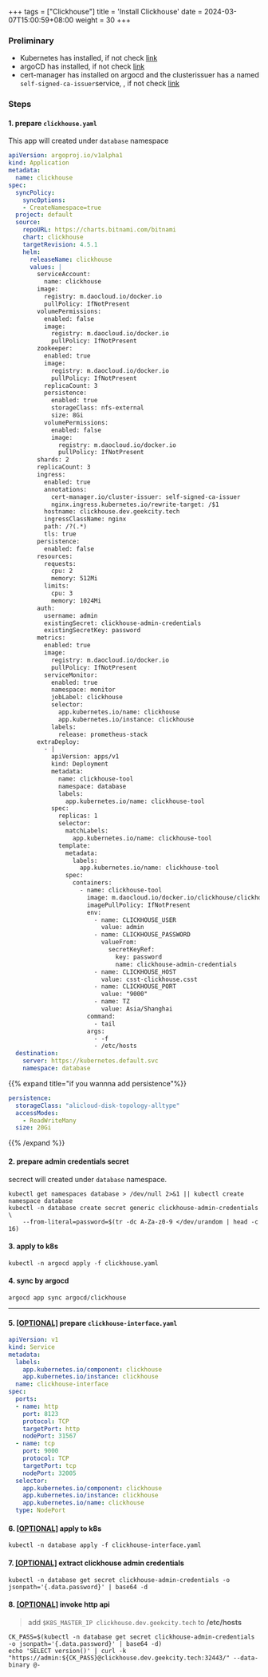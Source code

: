 +++
tags = ["Clickhouse"]
title = 'Install Clickhouse'
date = 2024-03-07T15:00:59+08:00
weight = 30
+++

### Preliminary
- Kubernetes has installed, if not check [link](kubernetes/command/install/index.html)
- argoCD has installed, if not check [link](argo/argo-cd/argocd/index.html)
- cert-manager has installed on argocd and the clusterissuer has a named `self-signed-ca-issuer`service, , if not check [link](argo/argo-cd/application/cert_manager/index.html)

### Steps
#### 1. prepare `clickhouse.yaml`
This app will created under `database` namespace
```yaml
apiVersion: argoproj.io/v1alpha1
kind: Application
metadata:
  name: clickhouse
spec:
  syncPolicy:
    syncOptions:
    - CreateNamespace=true
  project: default
  source:
    repoURL: https://charts.bitnami.com/bitnami
    chart: clickhouse
    targetRevision: 4.5.1
    helm:
      releaseName: clickhouse
      values: |
        serviceAccount:
          name: clickhouse
        image:
          registry: m.daocloud.io/docker.io
          pullPolicy: IfNotPresent
        volumePermissions:
          enabled: false
          image:
            registry: m.daocloud.io/docker.io
            pullPolicy: IfNotPresent
        zookeeper:
          enabled: true
          image:
            registry: m.daocloud.io/docker.io
            pullPolicy: IfNotPresent
          replicaCount: 3
          persistence:
            enabled: true
            storageClass: nfs-external
            size: 8Gi
          volumePermissions:
            enabled: false
            image:
              registry: m.daocloud.io/docker.io
              pullPolicy: IfNotPresent
        shards: 2
        replicaCount: 3
        ingress:
          enabled: true
          annotations:
            cert-manager.io/cluster-issuer: self-signed-ca-issuer
            nginx.ingress.kubernetes.io/rewrite-target: /$1
          hostname: clickhouse.dev.geekcity.tech
          ingressClassName: nginx
          path: /?(.*)
          tls: true
        persistence:
          enabled: false
        resources:
          requests:
            cpu: 2
            memory: 512Mi
          limits:
            cpu: 3
            memory: 1024Mi
        auth:
          username: admin
          existingSecret: clickhouse-admin-credentials
          existingSecretKey: password
        metrics:
          enabled: true
          image:
            registry: m.daocloud.io/docker.io
            pullPolicy: IfNotPresent
          serviceMonitor:
            enabled: true
            namespace: monitor
            jobLabel: clickhouse
            selector:
              app.kubernetes.io/name: clickhouse
              app.kubernetes.io/instance: clickhouse
            labels:
              release: prometheus-stack
        extraDeploy:
          - |
            apiVersion: apps/v1
            kind: Deployment
            metadata:
              name: clickhouse-tool
              namespace: database
              labels:
                app.kubernetes.io/name: clickhouse-tool
            spec:
              replicas: 1
              selector:
                matchLabels:
                  app.kubernetes.io/name: clickhouse-tool
              template:
                metadata:
                  labels:
                    app.kubernetes.io/name: clickhouse-tool
                spec:
                  containers:
                    - name: clickhouse-tool
                      image: m.daocloud.io/docker.io/clickhouse/clickhouse-server:23.11.5.29-alpine
                      imagePullPolicy: IfNotPresent
                      env:
                        - name: CLICKHOUSE_USER
                          value: admin
                        - name: CLICKHOUSE_PASSWORD
                          valueFrom:
                            secretKeyRef:
                              key: password
                              name: clickhouse-admin-credentials
                        - name: CLICKHOUSE_HOST
                          value: csst-clickhouse.csst
                        - name: CLICKHOUSE_PORT
                          value: "9000"
                        - name: TZ
                          value: Asia/Shanghai
                      command:
                        - tail
                      args:
                        - -f
                        - /etc/hosts
  destination:
    server: https://kubernetes.default.svc
    namespace: database
```

{{% expand title="if you wannna add persistence"%}}
```yaml
persistence:
  storageClass: "alicloud-disk-topology-alltype"
  accessModes:
    - ReadWriteMany
  size: 20Gi
```
{{% /expand %}}

#### 2. prepare admin credentials secret
secrect will created under `database` namespace.
```shell
kubectl get namespaces database > /dev/null 2>&1 || kubectl create namespace database
kubectl -n database create secret generic clickhouse-admin-credentials \
    --from-literal=password=$(tr -dc A-Za-z0-9 </dev/urandom | head -c 16)
```

#### 3. apply to k8s
```shell
kubectl -n argocd apply -f clickhouse.yaml
```

#### 4. sync by argocd
```shell
argocd app sync argocd/clickhouse
```


---

#### 5. [[OPTIONAL]]() prepare `clickhouse-interface.yaml`
```yaml
apiVersion: v1
kind: Service
metadata:
  labels:
    app.kubernetes.io/component: clickhouse
    app.kubernetes.io/instance: clickhouse
  name: clickhouse-interface
spec:
  ports:
  - name: http
    port: 8123
    protocol: TCP
    targetPort: http
    nodePort: 31567
  - name: tcp
    port: 9000
    protocol: TCP
    targetPort: tcp
    nodePort: 32005
  selector:
    app.kubernetes.io/component: clickhouse
    app.kubernetes.io/instance: clickhouse
    app.kubernetes.io/name: clickhouse
  type: NodePort
```

#### 6. [[OPTIONAL]]() apply to k8s
```shell
kubectl -n database apply -f clickhouse-interface.yaml
```

#### 7. [[OPTIONAL]]() extract clickhouse admin credentials 
```shell
kubectl -n database get secret clickhouse-admin-credentials -o jsonpath='{.data.password}' | base64 -d
```

#### 8. [[OPTIONAL]]() invoke http api
> add `$K8S_MASTER_IP clickhouse.dev.geekcity.tech` to **/etc/hosts**
```shell
CK_PASS=$(kubectl -n database get secret clickhouse-admin-credentials -o jsonpath='{.data.password}' | base64 -d)
echo 'SELECT version()' | curl -k "https://admin:${CK_PASS}@clickhouse.dev.geekcity.tech:32443/" --data-binary @-
```